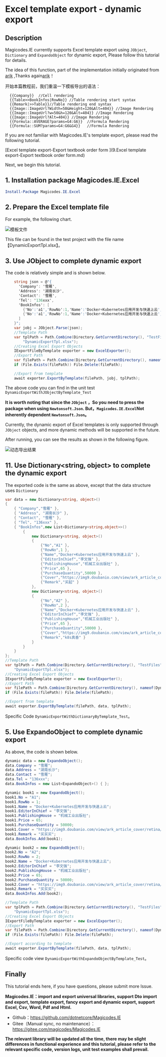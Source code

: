 # Excel template  export - dynamic export

## Description

Magicodes.IE currently supports Excel template export using `JObject`, `Dictionary` and `ExpandoObject` for dynamic export, Please follow this tutorial for details.

The idea of this function, part of the implementation initially originated from [arik](https://gitee.com/arik) ,Thanks again[arik](https://gitee.com/arik)！

开始本篇教程前，我们重温一下模板导出的语法：

```
  {{Company}}  //Cell rendering
  {{Table>>BookInfos|RowNo}} //Table rendering start syntax
  {{Remark|>>Table}}//Table rendering end syntax
  {{Image::ImageUrl?Width=50&Height=120&Alt=404}} //Image Rendering
  {{Image::ImageUrl?w=50&h=120&Alt=404}} //Image Rendering
  {{Image::ImageUrl?Alt=404}} //Image Rendering
  {{Formula::AVERAGE?params=G4:G6}}  //Formula Rendering
  {{Formula::SUM?params=G4:G6&G4}}   //Formula Rendering
```

If you are not familiar with Magicodes.IE's template export, please read the following tutorial.

[Excel template export-Export textbook order form ](9.Excel template export-Export textbook order form.md)

Next, we begin this tutorial.

## 1. Installation package Magicodes.IE.Excel

```powershell
Install-Package Magicodes.IE.Excel
```

## 2. Prepare the Excel template file

For example, the following chart.

![模板文件](../res/image-20210308175620226.png)

This file can be found in the test project with the file name【DynamicExportTpl.xlsx】。

## 3. Use JObject to complete dynamic export

The code is relatively simple and is shown below.

```csharp
    string json = @"{
      'Company': '雪雁',
      'Address': '湖南长沙',
      'Contact': '雪雁',
      'Tel': '136xxx',
      'BookInfos': [
        {'No':'a1','RowNo':1,'Name':'Docker+Kubernetes应用开发与快速上云','EditorInChief':'李文强','PublishingHouse':'机械工业出版社','Price':65,'PurchaseQuantity':10000,'Cover':'https://img9.doubanio.com/view/ark_article_cover/retina/public/135025435.jpg?v=1585121965','Remark':'备注'},
        {'No':'a1','RowNo':1,'Name':'Docker+Kubernetes应用开发与快速上云','EditorInChief':'李文强','PublishingHouse':'机械工业出版社','Price':65,'PurchaseQuantity':10000,'Cover':'https://img9.doubanio.com/view/ark_article_cover/retina/public/135025435.jpg?v=1585121965','Remark':'备注'}
      ]
    }";
    var jobj = JObject.Parse(json);
    //Template Path
    var tplPath = Path.Combine(Directory.GetCurrentDirectory(), "TestFiles", "ExportTemplates",
        "DynamicExportTpl.xlsx");
    //Creating Excel Export Objects
    IExportFileByTemplate exporter = new ExcelExporter();
    //Export Path
    var filePath = Path.Combine(Directory.GetCurrentDirectory(), nameof(DynamicExportByTemplate_Test) + ".xlsx");
    if (File.Exists(filePath)) File.Delete(filePath);

    //Export from template
    await exporter.ExportByTemplate(filePath, jobj, tplPath);

```
The above code you can find in the unit test `DynamicExportWithJObjectByTemplate_Test`

**It is worth noting that since the `JObject` ，So you need to press the package when using `Newtonsoft.Json`. But，`Magicodes.IE.Excel`Not inherently dependent `Newtonsoft.Json`。**

Currently, the dynamic export of Excel templates is only supported through `JObject` objects, and more dynamic methods will be supported in the future.

After running, you can see the results as shown in the following figure.

![动态导出结果](../res/image-20210308180430331.png)

## 11. Use Dictionary<string, object> to complete the dynamic export

The exported code is the same as above, except that the data structure uses `Dictionary`

```csharp
var data = new Dictionary<string, object>()
{
    { "Company","雪雁" },
    { "Address", "湖南长沙" },
    { "Contact", "雪雁" },
    { "Tel", "136xxx" },
    { "BookInfos",new List<Dictionary<string,object>>()
        {
            new Dictionary<string, object>()
            {
                {"No","A1" },
                {"RowNo",1 },
                {"Name","Docker+Kubernetes应用开发与快速上云" },
                {"EditorInChief","李文强" },
                {"PublishingHouse","机械工业出版社" },
                {"Price",65 },
                {"PurchaseQuantity",50000 },
                {"Cover","https://img9.doubanio.com/view/ark_article_cover/retina/public/135025435.jpg?v=1585121965" },
                {"Remark","买起" }
            },
            new Dictionary<string, object>()
            {
                {"No","A2" },
                {"RowNo",2 },
                {"Name","Docker+Kubernetes应用开发与快速上云" },
                {"EditorInChief","李文强" },
                {"PublishingHouse","机械工业出版社" },
                {"Price",65 },
                {"PurchaseQuantity",50000 },
                {"Cover","https://img9.doubanio.com/view/ark_article_cover/retina/public/135025435.jpg?v=1585121965" },
                {"Remark","k8s真香" }
            }
        }
    }
};
//Template Path
var tplPath = Path.Combine(Directory.GetCurrentDirectory(), "TestFiles", "ExportTemplates",
    "DynamicExportTpl.xlsx");
//Creating Excel Export Objects
IExportFileByTemplate exporter = new ExcelExporter();
//Export Path
var filePath = Path.Combine(Directory.GetCurrentDirectory(), nameof(DynamicExportWithDictionaryByTemplate_Test) + ".xlsx");
if (File.Exists(filePath)) File.Delete(filePath);

//Export from template
await exporter.ExportByTemplate(filePath, data, tplPath);
```

Specific Code `DynamicExportWithDictionaryByTemplate_Test`。

## 5. Use ExpandoObject to complete dynamic export

As above, the code is shown below.

```csharp
dynamic data = new ExpandoObject();
data.Company = "雪雁";
data.Address = "湖南长沙";
data.Contact = "雪雁";
data.Tel = "136xxx";
data.BookInfos = new List<ExpandoObject>() { };

dynamic book1 = new ExpandoObject();
book1.No = "A1";
book1.RowNo = 1;
book1.Name = "Docker+Kubernetes应用开发与快速上云";
book1.EditorInChief = "李文强";
book1.PublishingHouse = "机械工业出版社";
book1.Price = 65;
book1.PurchaseQuantity = 50000;
book1.Cover = "https://img9.doubanio.com/view/ark_article_cover/retina/public/135025435.jpg?v=1585121965";
book1.Remark = "买买买";
data.BookInfos.Add(book1);

dynamic book2 = new ExpandoObject();
book2.No = "A2";
book2.RowNo = 2;
book2.Name = "Docker+Kubernetes应用开发与快速上云";
book2.EditorInChief = "李文强";
book2.PublishingHouse = "机械工业出版社";
book2.Price = 65;
book2.PurchaseQuantity = 50000;
book2.Cover = "https://img9.doubanio.com/view/ark_article_cover/retina/public/135025435.jpg?v=1585121965";
book2.Remark = "买买买";
data.BookInfos.Add(book2);

//Template Path
var tplPath = Path.Combine(Directory.GetCurrentDirectory(), "TestFiles", "ExportTemplates",
    "DynamicExportTpl.xlsx");
//Creating Excel Export Objects
IExportFileByTemplate exporter = new ExcelExporter();
//Export Path
var filePath = Path.Combine(Directory.GetCurrentDirectory(), nameof(DynamicExportWithExpandoObjectByTemplate_Test) + ".xlsx");
if (File.Exists(filePath)) File.Delete(filePath);

//Export according to template
await exporter.ExportByTemplate(filePath, data, tplPath);
```

Specific code view `DynamicExportWithExpandoObjectByTemplate_Test`。

## Finally

This tutorial ends here, if you have questions, please submit more Issue.

**Magicodes.IE：import and export universal libraries, support Dto import and export, template export, fancy export and dynamic export, support Excel, Csv, Word, Pdf and Html.**

- Github：<https://github.com/dotnetcore/Magicodes.IE>
- Gitee（Manual sync, no maintenance）：<https://gitee.com/magicodes/Magicodes.IE>

**The relevant library will be updated all the time, there may be slight differences in functional experience and this tutorial, please refer to the relevant specific code, version logs, unit test examples shall prevail.**